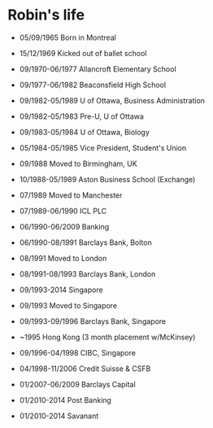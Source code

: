 Robin's life
===============

- 05/09/1965 Born in Montreal
- 15/12/1969 Kicked out of ballet school
- 09/1970-06/1977 Allancroft Elementary School
- 09/1977-06/1982 Beaconsfield High School

- 09/1982-05/1989 U of Ottawa, Business Administration
- 09/1982-05/1983 Pre-U, U of Ottawa
- 09/1983-05/1984 U of Ottawa, Biology
- 05/1984-05/1985 Vice President, Student's Union
- 09/1988 Moved to Birmingham, UK
- 10/1988-05/1989 Aston Business School (Exchange)

- 07/1989 Moved to Manchester
- 07/1989-06/1990 ICL PLC

- 06/1990-06/2009 Banking
- 06/1990-08/1991 Barclays Bank, Bolton
- 08/1991 Moved to London
- 08/1991-08/1993 Barclays Bank, London

- 09/1993-2014 Singapore
- 09/1993 Moved to Singapore
- 09/1993-09/1996 Barclays Bank, Singapore
- ~1995 Hong Kong (3 month placement w/McKinsey)
- 09/1996-04/1998 CIBC, Singapore
- 04/1998-11/2006 Credit Suisse & CSFB
- 01/2007-06/2009 Barclays Capital

- 01/2010-2014 Post Banking
- 01/2010-2014 Savanant

